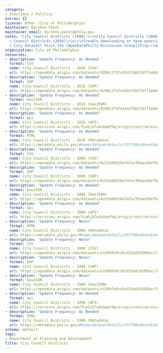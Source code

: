 ```yaml
---
category:
- Elections / Politics
extras: {}
license: Other (City of Philadelphia)
maintainer: Darshna Patel
maintainer_email: darshna.patel@phila.gov
notes: "City Council Districts (1990),\r\nCity Council Districts (2000), and\r\nCity\
  \ Council Districts (2016)\r\n\r\nTrouble downloading or have questions about this\
  \ City dataset? Visit the [OpenDataPhilly Discussion Group](http://www.phila.gov/data/discuss/)"
organization: City of Philadelphia
resources:
- description: 'Update Frequency: As Needed '
  format: CSV
  name: City Council Districts - 2016 (CSV)
  url: https://opendata.arcgis.com/datasets/9298c2f3fa3241fbb176ff1e84d33360_0.csv
- description: 'Update Frequency: As Needed'
  format: SHP
  name: City Council Districts - 2016 (SHP)
  url: https://opendata.arcgis.com/datasets/9298c2f3fa3241fbb176ff1e84d33360_0.zip
- description: 'Update Frequency: As Needed'
  format: GeoJSON
  name: City Council Districts - 2016 (GeoJSON)
  url: https://opendata.arcgis.com/datasets/9298c2f3fa3241fbb176ff1e84d33360_0.geojson
- description: 'Update Frequency: As Needed'
  format: api
  name: City Council Districts - 2016 (API)
  url: https://services.arcgis.com/fLeGjb7u4uXqeF9q/arcgis/rest/services/Council_Districts_2016/FeatureServer/0/query?outFields=*&where=1%3D1
- description: 'Update Frequency: As Needed'
  format: HTML
  name: City Council Districts - 2016 (Metadata)
  url: https://metadata.phila.gov/#home/datasetdetails/557f30c4dcec614c29ce8b67/representationdetails/557f30e1c579ea311699bb43/
- description: 'Update Frequency: As Needed'
  format: CSV
  name: City Council Districts - 2000 (CSV)
  url: https://opendata.arcgis.com/datasets/6221d40328a747ac95daa36e79a89bdd_0.csv
- description: 'Update Frequency: As Needed'
  format: SHP
  name: City Council Districts - 2000 (SHP)
  url: https://opendata.arcgis.com/datasets/6221d40328a747ac95daa36e79a89bdd_0.zip
- description: 'Update Frequency: As Needed'
  format: GeoJSON
  name: City Council Districts - 2000 (GeoJSON)
  url: https://opendata.arcgis.com/datasets/6221d40328a747ac95daa36e79a89bdd_0.geojson
- description: 'Update Frequency: As Needed'
  format: api
  name: City Council Districts - 2000 (API)
  url: https://services.arcgis.com/fLeGjb7u4uXqeF9q/arcgis/rest/services/Council_Districts_2000/FeatureServer/0/query?outFields=*&where=1%3D1
- description: 'Update Frequency: Never'
  format: HTML
  name: City Council Districts - 2000 (Metadata)
  url: https://metadata.phila.gov/#home/datasetdetails/557f30c4dcec614c29ce8b67/representationdetails/557f30e0c579ea311699bb42/
- description: 'Update Frequency: Never'
  format: CSV
  name: City Council Districts - 1990 (CSV)
  url: https://opendata.arcgis.com/datasets/e1509fe9cd3c433a824305bcc7c84797_0.csv
- description: 'Update Frequency: Never'
  format: SHP
  name: City Council Districts - 1990 (SHP)
  url: https://opendata.arcgis.com/datasets/e1509fe9cd3c433a824305bcc7c84797_0.zip
- description: 'Update Frequency: Never'
  format: GeoJSON
  name: City Council Districts - 1990 (GeoJSON)
  url: https://opendata.arcgis.com/datasets/e1509fe9cd3c433a824305bcc7c84797_0.geojson
- description: 'Update Frequency: As Needed '
  format: api
  name: City Council Districts - 1990 (API)
  url: https://services.arcgis.com/fLeGjb7u4uXqeF9q/arcgis/rest/services/Council_Districts_1990/FeatureServer/0/query?outFields=*&where=1%3D1
- description: 'Update Frequency: As Needed'
  format: HTML
  name: City Council Districts - 1990 (Metadata)
  url: https://metadata.phila.gov/#home/datasetdetails/557f30c4dcec614c29ce8b67/representationdetails/55438ad09b989a05172d0d83/
schema: default
tags:
- Department of Planning and Development
title: City Council Districts
---
```

